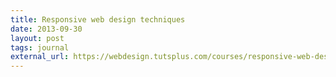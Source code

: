 ```yaml
---
title: Responsive web design techniques
date: 2013-09-30
layout: post
tags: journal
external_url: https://webdesign.tutsplus.com/courses/responsive-web-design-techniques
---
```

